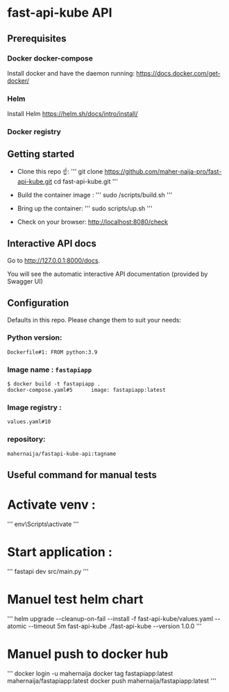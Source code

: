 # fast-api-kube API

## Prerequisites

### Docker docker-compose
Install docker and have the daemon running: https://docs.docker.com/get-docker/
### Helm 
Install Helm  https://helm.sh/docs/intro/install/

### Docker registry

## Getting started

- Clone this repo ☝️:
     '''
     git clone https://github.com/maher-naija-pro/fast-api-kube.git
     cd fast-api-kube.git
     '''

 - Build the container image :
 '''
 sudo /scripts/build.sh
 '''
 - Bring up the container: 
 '''
 sudo scripts/up.sh
 '''
 - Check on your browser: <http://localhost:8080/check>
  

## Interactive API docs
Go to http://127.0.0.1:8000/docs.

You will see the automatic interactive API documentation (provided by Swagger UI)

## Configuration

Defaults in this repo. Please change them to suit your needs:

### Python version:
    Dockerfile#1: FROM python:3.9

### Image name : `fastapiapp`

    $ docker build -t fastapiapp .
    docker-compose.yaml#5      image: fastapiapp:latest

### Image registry : 
    values.yaml#10 
### repository:  
    mahernaija/fastapi-kube-api:tagname


## Useful command for manual tests

# Activate venv : 
'''
env\Scripts\activate
'''

# Start  application :
'''
fastapi dev src/main.py
'''
# Manuel test helm chart
'''
helm upgrade --cleanup-on-fail  --install -f fast-api-kube/values.yaml --atomic --timeout 5m fast-api-kube ./fast-api-kube  --version 1.0.0
'''
# Manuel push to docker hub

'''
 docker login -u mahernaija
 docker tag fastapiapp:latest  mahernaija/fastapiapp:latest
 docker push mahernaija/fastapiapp:latest
'''
